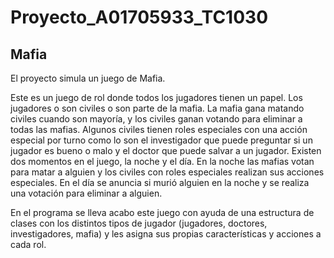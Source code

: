 # Proyecto_A01705933_TC1030
## Mafia 
El proyecto simula un juego de Mafia. 

Este es un juego de rol donde todos los jugadores tienen un papel. Los jugadores o son civiles o son parte de la mafia. La mafia gana matando civiles cuando son mayoría, y los civiles ganan votando para eliminar a todas las mafias. Algunos civiles tienen roles especiales con una acción especial por turno como lo son el investigador que puede preguntar si un jugador es bueno o malo y el doctor que puede salvar a un jugador. Existen dos momentos en el juego, la noche y el día. En la noche las mafias votan para matar a alguien y los civiles con roles especiales realizan sus acciones especiales. En el día se anuncia si murió alguien en la noche y se realiza una votación para eliminar a alguien. 

En el programa se lleva acabo este juego con ayuda de una estructura de clases con los distintos tipos de jugador (jugadores, doctores, investigadores, mafia) y les asigna sus propias características y acciones a cada rol.

